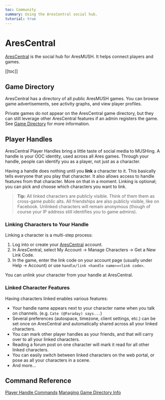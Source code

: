 ```yaml
---
toc: Community
summary: Using the AresCentral social hub.
tutorial: true
---
```

# AresCentral

[AresCentral](http://arescentral.aresmush.com/) is the social hub for AresMUSH.  It helps connect players and games.

[[toc]]

## Game Directory

AresCentral has a directory of all public AresMUSH games.  You can browse game advertisements, see activity graphs, and view player profiles.

Private games do not appear on the AresCentral game directory, but they can still leverage other AresCentral features if an admin registers the game. See [Game Directory](/help/game_directory) for more information.

## Player Handles

AresCentral Player Handles bring a little taste of social media to MUSHing.  A handle is your OOC identity, used across all Ares games. Through your handle, people can identify you as a player, not just as a character.

Having a handle does nothing until you **link** a character to it. This basically tells everyone that you play that character. It also allows access to handle features from that character. More on that in a moment.  Linking is optional; you can pick and choose which characters you want to link.  

> **Tip:** All linked characters are publicly visible. Think of them them as cross-game public alts. All friendships are also publicly visible, like on Facebook.  Unlinked characters will remain anonymous (though of course your IP address still identifies you to game admins).

### Linking Characters to Your Handle

Linking a character is a multi-step process:

1. Log into or create your [AresCentral](http://arescentral.aresmush.com/) account.
2. In AresCentral, select My Account -> Manage Characters -> Get a New Link Code.
3. In the game, enter the link code on your account page (usually under Help -> Account) or use `handle/link <handle name>=<link code>`.
  
You can unlink your character from your handle at AresCentral.

### Linked Character Features

Having characters linked enables various features:

* Your handle name appears next to your character name when you talk on channels.  (e.g. `Cate (@Faraday) says...`)
* Several preferences (autospace, timezone, client settings, etc.) can be set once on AresCentral and automatically shared across all your linked characters.
* You can mark other player handles as your friends, and that will carry over to all your linked characters.
* Reading a forum post on one character will mark it read for all other linked characters.
* You can easily switch between linked characters on the web portal, or pose as all your characters in a scene.
* And more...

## Command Reference

[Player Handle Commands](/tutorials/handles)
[Managing Game Directory Info](/tutorials/game_directory)
